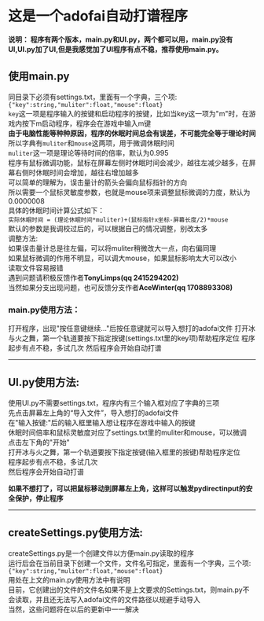 # 这是一个adofai自动打谱程序

**说明： 程序有两个版本，main.py和UI.py，两个都可以用，main.py没有UI,UI.py加了UI,但是我感觉加了UI程序有点不稳，推荐使用main.py。**

## 使用main.py
同目录下必须有settings.txt，里面有一个字典，三个项:  
`{"key":string,"muliter":float,"mouse":float}`  
`key`这一项是程序输入的按键和启动程序的按键，比如当key这一项为"m"时，在游戏内按下m启动程序，程序会在游戏中输入m键  
**由于电脑性能等种种原因，程序的休眠时间总会有误差，不可能完全等于理论时间**  
所以字典有`muliter`和`mouse`这两项，用于微调休眠时间  
`muliter`这一项是理论等待时间的倍率，默认为0.995  
程序有鼠标微调功能，鼠标在屏幕左侧时休眠时间会减少，越往左减少越多，在屏幕右侧时休眠时间会增加，越往右增加越多  
可以简单的理解为，误击量计的箭头会偏向鼠标指针的方向  
所以需要一个鼠标灵敏度参数，也就是mouse项来调整鼠标微调的力度，默认为0.0000008  
具体的休眠时间计算公式如下：  
`实际休眠时间 = (理论休眠时间*muliter)+(鼠标指针x坐标-屏幕长度/2)*mouse`  
默认的参数是我调校过后的，可以根据自己的情况调整，别改太多  
调整方法:  
如果误击量计总是往左偏，可以将muliter稍微改大一点，向右偏同理  
如果鼠标微调的作用不明显，可以调大mouse，如果鼠标影响太大可以改小  
读取文件容易报错  
遇到问题请积极反馈作者**TonyLimps(qq 2415294202)**  
当然如果分支出现问题，也可反馈分支作者**AceWinter(qq 1708893308)**

### main.py使用方法：
打开程序，出现"按任意键继续..."后按任意键就可以导入想打的adofai文件
打开冰与火之舞，第一个轨道要按下指定按键(settings.txt里的key项)帮助程序定位
程序起步有点不稳，多试几次
然后程序会开始自动打谱

---

## UI.py使用方法:
使用UI.py不需要settings.txt，程序内有三个输入框对应了字典的三项  
先点击屏幕左上角的“导入文件”，导入想打的adofai文件  
在"输入按键:"后的输入框里输入想让程序在游戏中输入的按键  
休眠时间倍率和鼠标灵敏度对应了settings.txt里的muliter和mouse，可以微调  
点击左下角的"开始"  
打开冰与火之舞，第一个轨道要按下指定按键(输入框里的按键)帮助程序定位  
程序起步有点不稳，多试几次  
然后程序会开始自动打谱  

**如果不想打了，可以把鼠标移动到屏幕左上角，这样可以触发pydirectinput的安全保护，停止程序**

---

## createSettings.py使用方法:  
createSettings.py是一个创建文件以方便main.py读取的程序  
运行后会在当前目录下创建一个文件，文件名可指定，里面有一个字典，三个项:  
`{"key":string,"muliter":float,"mouse":float}`  
用处在上文的main.py使用方法中有说明  
目前，它创建出的文件的文件名如果不是上文要求的Settings.txt，则main.py不会读取，并且还无法写入adofai文件的文件路径以规避手动导入  
当然，这些问题将在以后的更新中一一解决  
